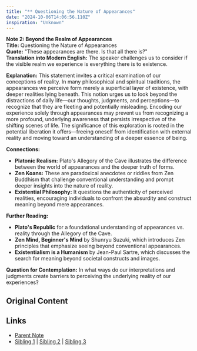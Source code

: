 ```yaml
---
title: "** Questioning the Nature of Appearances"
date: "2024-10-06T14:06:56.110Z"
inspiration: "Unknown"
---
```


  
**Note 2: Beyond the Realm of Appearances**  
**Title:** Questioning the Nature of Appearances  
**Quote:** "These appearances are there. Is that all there is?"  
**Translation into Modern English:** The speaker challenges us to consider if the visible realm we experience is everything there is to existence.  

**Explanation:** This statement invites a critical examination of our conceptions of reality. In many philosophical and spiritual traditions, the appearances we perceive form merely a superficial layer of existence, with deeper realities lying beneath. This notion urges us to look beyond the distractions of daily life—our thoughts, judgments, and perceptions—to recognize that they are fleeting and potentially misleading. Encoding our experience solely through appearances may prevent us from recognizing a more profound, underlying awareness that persists irrespective of the shifting scenes of life. The significance of this exploration is rooted in the potential liberation it offers—freeing oneself from identification with external reality and moving toward an understanding of a deeper essence of being.

**Connections:**  
- **Platonic Realism:** Plato's Allegory of the Cave illustrates the difference between the world of appearances and the deeper truth of forms.  
- **Zen Koans:** These are paradoxical anecdotes or riddles from Zen Buddhism that challenge conventional understanding and prompt deeper insights into the nature of reality.  
- **Existential Philosophy:** It questions the authenticity of perceived realities, encouraging individuals to confront the absurdity and construct meaning beyond mere appearances.  

**Further Reading:**  
- **Plato's Republic** for a foundational understanding of appearances vs. reality through the Allegory of the Cave.  
- **Zen Mind, Beginner's Mind** by Shunryu Suzuki, which introduces Zen principles that emphasize seeing beyond conventional appearances.  
- **Existentialism is a Humanism** by Jean-Paul Sartre, which discusses the search for meaning beyond societal constructs and images.  

**Question for Contemplation:** In what ways do our interpretations and judgments create barriers to perceiving the underlying reality of our experiences?  


## Original Content



## Links

- [Parent Note](/parent-note.md)
- [Sibling 1](/zettel1.md) | [Sibling 2](/zettel2.md) | [Sibling 3](/zettel3.md)
